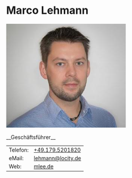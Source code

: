 # Marco Lehmann
<p class="center">
<img src="assets/image/team/marco_lehmann.jpg" class="team hexagon-img" title="Marco Lehmann">
</p>

<p class="center">
__Geschäftsführer__
</p>


|   |   |
|---|---|
|Telefon:|[+49.179.5201820](tel:+491795201820)|
|eMail:|[lehmann@locity.de](mailto:lehmann@locity.de)|
|Web:|[mlee.de](http://mlee.de)|

<p class="image-line">
<a href="https://github.com/themlee" target="_blank">
  <i class="icon github" title="GitHub"></i>
</a>

<a href="https://www.xing.com/profile/Marco_Lehmann4" target="_blank">
  <i class="icon xing" title="XING"></i>
</a>

<a href="https://www.linkedin.com/in/marcolehmannhh" target="_blank">
  <i class="icon linkedin" title="LinkedIn"></i>
</a>

<a href="https://twitter.com/themlee" target="_blank">
  <i class="icon twitter" title="Twitter"></i>
</a>

<a href="http://stackoverflow.com/users/8102667/marco-lehmann" target="_blank">
  <i class="icon stackoverflow" title="Stackoverflow"></i>
</a>
</p>